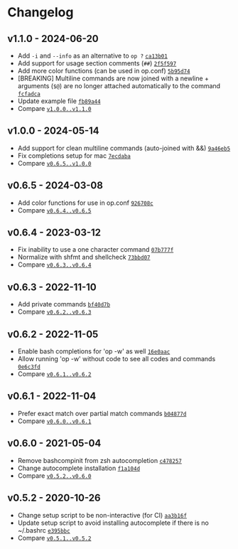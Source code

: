 Changelog
========================================

v1.1.0 - 2024-06-20
----------------------------------------

- Add `-i` and `--info` as an alternative to `op ?` [`ca13b01`](https://github.com/DannyBen/opcode/commit/ca13b01)
- Add support for usage section comments (`##`) [`2f5f597`](https://github.com/DannyBen/opcode/commit/2f5f597)
- Add more color functions (can be used in op.conf) [`5b95d74`](https://github.com/DannyBen/opcode/commit/5b95d74)
- [BREAKING] Multiline commands are now joined with a newline + arguments (`$@`) are no longer attached automatically to the command [`fcfadca`](https://github.com/DannyBen/opcode/commit/fcfadca)
- Update example file [`fb89a44`](https://github.com/DannyBen/opcode/commit/fb89a44)
- Compare [`v1.0.0..v1.1.0`](https://github.com/dannyben/opcode/compare/v1.0.0..v1.1.0)


v1.0.0 - 2024-05-14
----------------------------------------

- Add support for clean multiline commands (auto-joined with &&) [`9a46eb5`](https://github.com/DannyBen/opcode/commit/9a46eb5)
- Fix completions setup for mac [`7ecdaba`](https://github.com/DannyBen/opcode/commit/7ecdaba)
- Compare [`v0.6.5..v1.0.0`](https://github.com/dannyben/opcode/compare/v0.6.5..v1.0.0)


v0.6.5 - 2024-03-08
----------------------------------------

- Add color functions for use in op.conf [`926708c`](https://github.com/DannyBen/opcode/commit/926708c)
- Compare [`v0.6.4..v0.6.5`](https://github.com/dannyben/opcode/compare/v0.6.4..v0.6.5)


v0.6.4 - 2023-03-12
----------------------------------------

- Fix inability to use a one character command [`07b777f`](https://github.com/DannyBen/opcode/commit/07b777f)
- Normalize with shfmt and shellcheck [`73bbd07`](https://github.com/DannyBen/opcode/commit/73bbd07)
- Compare [`v0.6.3..v0.6.4`](https://github.com/dannyben/opcode/compare/v0.6.3..v0.6.4)


v0.6.3 - 2022-11-10
----------------------------------------

- Add private commands [`bf40d7b`](https://github.com/DannyBen/opcode/commit/bf40d7b)
- Compare [`v0.6.2..v0.6.3`](https://github.com/dannyben/opcode/compare/v0.6.2..v0.6.3)


v0.6.2 - 2022-11-05
----------------------------------------

- Enable bash completions for 'op -w' as well [`16e0aac`](https://github.com/DannyBen/opcode/commit/16e0aac)
- Allow running 'op -w' without code to see all codes and commands [`0e6c3fd`](https://github.com/DannyBen/opcode/commit/0e6c3fd)
- Compare [`v0.6.1..v0.6.2`](https://github.com/dannyben/opcode/compare/v0.6.1..v0.6.2)


v0.6.1 - 2022-11-04
----------------------------------------

- Prefer exact match over partial match commands [`b04877d`](https://github.com/DannyBen/opcode/commit/b04877d)
- Compare [`v0.6.0..v0.6.1`](https://github.com/dannyben/opcode/compare/v0.6.0..v0.6.1)


v0.6.0 - 2021-05-04
----------------------------------------

- Remove bashcompinit from zsh autocompletion [`c478257`](https://github.com/DannyBen/opcode/commit/c478257)
- Change autocomplete installation [`f1a104d`](https://github.com/DannyBen/opcode/commit/f1a104d)
- Compare [`v0.5.2..v0.6.0`](https://github.com/dannyben/opcode/compare/v0.5.2..v0.6.0)


v0.5.2 - 2020-10-26
----------------------------------------

- Change setup script to be non-interactive (for CI) [`aa3b16f`](https://github.com/DannyBen/opcode/commit/aa3b16f)
- Update setup script to avoid installing autocomplete if there is no ~/.bashrc [`e395bbc`](https://github.com/DannyBen/opcode/commit/e395bbc)
- Compare [`v0.5.1..v0.5.2`](https://github.com/dannyben/opcode/compare/v0.5.1..v0.5.2)


